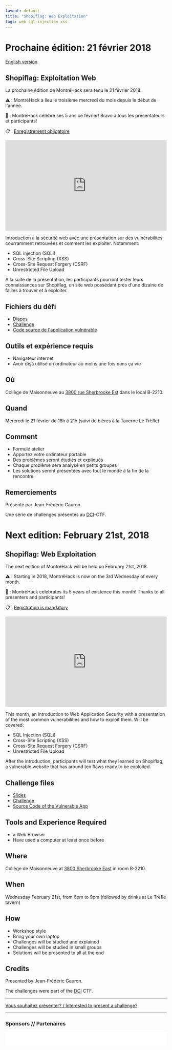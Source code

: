 ```yaml
---
layout: default
title: "Shopiflag: Web Exploitation"
tags: web sql-injection xss
---
```


# Prochaine édition: 21 février 2018

[English version](#english)

## Shopiflag: Exploitation Web

La prochaine édition de MontréHack sera tenu le 21 février 2018.

:warning: : MontréHack a lieu le troisième mercredi du mois depuis le début de l'année.

:birthday: : MontréHack célèbre ses 5 ans ce février! Bravo à tous les présentateurs et participants!

:clipboard: : [Enregistrement obligatoire](https://www.eventbrite.ca/e/montrehack-shopiflag-web-exploitation-5-years-birthday-tickets-43153267585)

<div style="width:100%;height:0;padding-bottom:56%;position:relative;"><iframe src="https://giphy.com/embed/xThtapjt8aVzt8Swxi" width="100%" height="100%" style="position:absolute" frameBorder="0" class="giphy-embed" allowFullScreen></iframe></div>

Introduction à la sécurité web avec une présentation sur des vulnérabilités
courramment retrouvées et comment les exploiter. Notamment:

- SQL injection (SQLi)
- Cross-Site Scripting (XSS)
- Cross-Site Request Forgery (CSRF)
- Unrestricted File Upload

À la suite de la présentation, les participants pourront tester leurs
connaissances sur Shopiflag, un site web possédant près d'une dizaine de
failles à trouver et à exploiter.

## Fichiers du défi

* [Diapos](https://docs.google.com/presentation/d/1_CV4dQDALOr1GHXWjfQdhgGOR74nvQX8HMeDOOsFmQM/edit#slide=id.p)
* [Challenge](http://www.shopiflag.com/)
* [Code source de l'application vulnérable](https://github.com/dciets/dci-ctf-2017/tree/master/web/shopiflag)

## Outils et expérience requis

* Navigateur internet
* Avoir déjà utilisé un ordinateur au moins une fois dans ça vie

## Où

Collège de Maisonneuve au [3800 rue Sherbrooke Est](https://www.google.com/maps/place/3800+Sherbrooke+St+E,+Montreal,+QC+H1X+2A2/) dans le local B-2210.

## Quand

Mercredi le 21 février de 18h à 21h (suivi de bières à la Taverne Le Trèfle)

## Comment
 
* Formule atelier
* Apportez votre ordinateur portable
* Des problèmes seront étudiés et expliqués
* Chaque problème sera analysé en petits groupes
* Les solutions seront présentées avec tout le monde à la fin de la rencontre

## Remerciements

Présenté par Jean-Frédéric Gauron.

Une série de challenges présentés au [DCI](https://dciets.com/)-CTF.

<a id="english"></a>

# Next edition: February 21st, 2018

## Shopiflag: Web Exploitation

The next edition of MontréHack will be held on February 21st, 2018.

:warning: : Starting in 2018, MontréHack is now on the 3rd Wednesday of every month.

:birthday: : MontréHack celebrates its 5 years of existence this month! Thanks to all presenters and participants!

:clipboard: : [Registration is mandatory](https://www.eventbrite.ca/e/montrehack-shopiflag-web-exploitation-5-years-birthday-tickets-43153267585)

<div style="width:100%;height:0;padding-bottom:56%;position:relative;"><iframe src="https://giphy.com/embed/xThtapjt8aVzt8Swxi" width="100%" height="100%" style="position:absolute" frameBorder="0" class="giphy-embed" allowFullScreen></iframe></div>

This month, an introduction to Web Application Security with a presentation of
the most common vulnerabilities and how to exploit them. Will be covered:

- SQL Injection (SQLi)
- Cross-Site Scripting (XSS)
- Cross-Site Request Forgery (CSRF)
- Unrestricted File Upload

After the introduction, participants will test what they learned on Shopiflag,
a vulnerable website that has around ten flaws ready to be exploited.

## Challenge files

* [Slides](https://docs.google.com/presentation/d/1_CV4dQDALOr1GHXWjfQdhgGOR74nvQX8HMeDOOsFmQM/edit#slide=id.p)
* [Challenge](http://www.shopiflag.com/)
* [Source Code of the Vulnerable App](https://github.com/dciets/dci-ctf-2017/tree/master/web/shopiflag)

## Tools and Experience Required

* a Web Browser
* Have used a computer at least once before

## Where

Collège de Maisonneuve at [3800 Sherbrooke East](https://www.google.com/maps/place/3800+Sherbrooke+St+E,+Montreal,+QC+H1X+2A2/) in room B-2210.

## When

Wednesday February 21st, from 6pm to 9pm (followed by drinks at Le Trèfle tavern)

## How

* Workshop style
* Bring your own laptop
* Challenges will be studied and explained
* Challenges will be studied in small groups
* Solutions will be presented to all at the end

## Credits

Presented by Jean-Frédéric Gauron.

The challenges were part of the [DCI](https://dciets.com/) CTF.

<hr/>

[Vous souhaitez présenter? / Interested to present a challenge?](https://github.com/montrehack/montrehack.github.com/wiki/Present-at-Montrehack)

<hr/>

### Sponsors // Partenaires

[![Brasserie Benelux](/images/benelux.png)](http://brasseriebenelux.com/)
